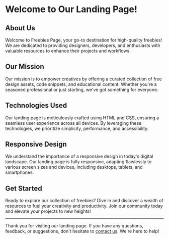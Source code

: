 # Welcome to Our Landing Page!

## About Us

Welcome to Freebies Page, your go-to destination for high-quality freebies! We are dedicated to providing designers, developers, and enthusiasts with valuable resources to enhance their projects and workflows.

## Our Mission

Our mission is to empower creatives by offering a curated collection of free design assets, code snippets, and educational content. Whether you're a seasoned professional or just starting, we've got something for everyone.

## Technologies Used

Our landing page is meticulously crafted using HTML and CSS, ensuring a seamless user experience across all devices. By leveraging these technologies, we prioritize simplicity, performance, and accessibility.

## Responsive Design

We understand the importance of a responsive design in today's digital landscape. Our landing page is fully responsive, adapting flawlessly to various screen sizes and devices, including desktops, tablets, and smartphones.

## Get Started

Ready to explore our collection of freebies? Dive in and discover a wealth of resources to fuel your creativity and productivity. Join our community today and elevate your projects to new heights!

---

Thank you for visiting our landing page. If you have any questions, feedback, or suggestions, don't hesitate to [contact us](moustafahassan5544@gmail.com). We're here to help!
